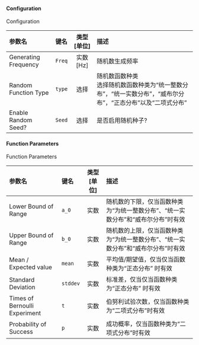 <!--
DO NOT EDIT THIS FILE DIRECTLY.
This file is generated by tools/comp-docs.js.
All changes will be overwritten by regeneration.
-->

<slot class="model-parameters">

#### Configuration

Configuration

| 参数名 | 键名 | 类型 [单位] | 描述 |
|:------ |:---- |:-----------:|:---- |
| Generating Frequency | `Freq` | 实数 [Hz] | 随机数生成频率 |
| Random Function Type | `type` | 选择 | 随机数函数种类<br/> 选择随机数函数种类为“统一整数分布”，“统一实数分布”，“威布尔分布”，“正态分布”以及“二项式分布” |
| Enable Random Seed? | `Seed` | 选择 | 是否启用随机种子? |

#### Function Parameters

Function Parameters

| 参数名 | 键名 | 类型 [单位] | 描述 |
|:------ |:---- |:-----------:|:---- |
| Lower Bound of Range | `a_0` | 实数 | 随机数的下限，仅当函数种类为“为统一整数分布”、“统一实数分布”和“威布尔分布”时有效 |
| Upper Bound of Range | `b_0` | 实数 | 随机数的上限，仅当函数种类为“为统一整数分布”、“统一实数分布”和“威布尔分布”时有效 |
| Mean / Expected value | `mean` | 实数 | 平均值/期望值，仅当仅当函数种类为“正态分布” 时有效 |
| Standard Deviation | `stddev` | 实数 | 标准差，仅当仅当函数种类为“正态分布” 时有效 |
| Times of Bernoulli Experiment | `t` | 实数 | 伯努利试验次数，仅当函数种类为“二项式分布”时有效 |
| Probability of Success | `p` | 实数 | 成功概率，仅当函数种类为“二项式分布”时有效 |


</slot>
